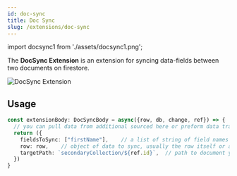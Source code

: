 ```yaml
---
id: doc-sync
title: Doc Sync
slug: /extensions/doc-sync
---
```


import docsync1 from './assets/docsync1.png';

The **DocSync Extension** is an extension for syncing data-fields between two documents on firestore.

<img src={docsync1} alt= "DocSync Extension" />

## Usage

```typescript
const extensionBody: DocSyncBody = async({row, db, change, ref}) => {
  // you can pull data from additional sourced here or preform data transformation here 
  return ({
    fieldsToSync: ["firstName"],    // a list of string of field names to sync
    row: row,    // object of data to sync, usually the row itself or a modified object
    targetPath: `secondaryCollection/${ref.id}`,  // path to document you need data to be synced to
  })
}
```
